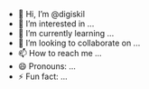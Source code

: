 - 👋 Hi, I’m @digiskil
- 👀 I’m interested in ...
- 🌱 I’m currently learning ...
- 💞️ I’m looking to collaborate on ...
- 📫 How to reach me ...
- 😄 Pronouns: ...
- ⚡ Fun fact: ...

<!---
digiskil/digiskil is a ✨ special ✨ repository because its `README.md` (this file) appears on your GitHub profile.
You can click the Preview link to take a look at your changes.
--->
